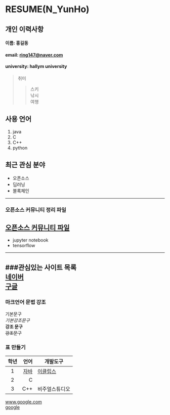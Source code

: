 # RESUME(N_YunHo)

## 개인 이력사항  
#### 이름: 홍길동
#### email: ring147@naver.com
#### university: hallym university
> 취미
>> 스키  
>> 낚시  
>> 여행  

## 사용 언어
1. java
2. C
3. C++
4. python

## 최근 관심 분야
* 오픈소스
* 딥러닝
* 블록체인
----------
### 오픈소스 커뮤니티 정리 파일
[오픈소스 커뮤니티 파일](openSourseCommunity.md)
----
* jupyter notebook
* tensorflow
----
###관심있는 사이트 목록  
[네이버][naver]  
[구글][google]  
------------

### 마크언어 문법 강조 
기본문구  
*기본강조문구*  
**강조 문구**  
~~강조문구~~ 

### 표 만들기  
|학년|언어|개발도구|
|:---:|---:|---|
|1|[자바](http:www.orcle.com)|[이클립스][eclips]|
|2|C||
|3|C++|비주얼스튜디오|



www.google.com  
[google](http://www.google.com)  

[eclips]:http://www.eclips.org
[google]:http://www.google.com  
[naver]:http://www.naver.com
